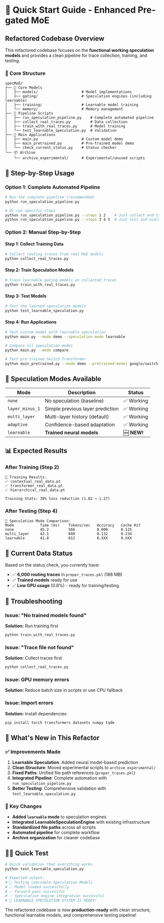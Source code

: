 # 🚀 Quick Start Guide - Enhanced Pre-gated MoE

## Refactored Codebase Overview

This refactored codebase focuses on the **functional working speculation models** and provides a clean pipeline for trace collection, training, and testing.

### 📁 Core Structure

```
specMoE/
├── 🧠 Core Models
│   ├── models/                    # Model implementations
│   ├── gating/                    # Speculation engines (including learnable)
│   ├── training/                  # Learnable model training
│   └── memory/                    # Memory management
├── 🔧 Pipeline Scripts
│   ├── run_speculation_pipeline.py    # Complete automated pipeline
│   ├── collect_real_traces.py         # Data collection
│   ├── train_with_real_traces.py      # Model training
│   └── test_learnable_speculation.py  # Validation
├── 🎯 Main Applications
│   ├── main.py                    # Custom model demo
│   ├── main_pretrained.py         # Pre-trained model demo
│   └── check_current_status.py    # Status checker
└── 📦 Archive
    └── archive_experimental/      # Experimental/unused scripts
```

## 🎯 Step-by-Step Usage

### Option 1: Complete Automated Pipeline

```bash
# Run the complete pipeline (recommended)
python run_speculation_pipeline.py

# Or run specific steps
python run_speculation_pipeline.py --steps 1 2    # Just collect and train
python run_speculation_pipeline.py --steps 3 4 5  # Just test and evaluate
```

### Option 2: Manual Step-by-Step

#### Step 1: Collect Training Data
```bash
# Collect routing traces from real MoE models
python collect_real_traces.py
```

#### Step 2: Train Speculation Models  
```bash
# Train learnable gating models on collected traces
python train_with_real_traces.py
```

#### Step 3: Test Models
```bash
# Test the learned speculation models
python test_learnable_speculation.py
```

#### Step 4: Run Applications
```bash
# Test custom model with learnable speculation
python main.py --mode demo --speculation-mode learnable

# Compare all speculation modes
python main.py --mode compare

# Test pre-trained Switch Transformer
python main_pretrained.py --mode demo --pretrained-model google/switch-base-8
```

## 🧠 Speculation Modes Available

| Mode | Description | Status |
|------|-------------|--------|
| `none` | No speculation (baseline) | ✅ Working |
| `layer_minus_1` | Simple previous layer prediction | ✅ Working |
| `multi_layer` | Multi-layer history (default) | ✅ Working |
| `adaptive` | Confidence-based adaptation | ✅ Working |
| `learnable` | **Trained neural models** | 🆕 **NEW!** |

## 📊 Expected Results

### After Training (Step 2)
```
🧠 Training Results:
✅ contextual_real_data.pt
✅ transformer_real_data.pt  
✅ hierarchical_real_data.pt

Training Stats: 30% loss reduction (1.82 → 1.27)
```

### After Testing (Step 4)
```
🎯 Speculation Mode Comparison:
Mode            Time (ms)    Tokens/sec   Accuracy   Cache Hit
none            45.2         566          0.000      0.125
multi_layer     42.1         608          0.132      0.234
learnable       41.8         612          0.XXX      0.XXX
```

## 🔧 Current Data Status

Based on the status check, you currently have:
- ✅ **6,000 routing traces** in `proper_traces.pkl` (188 MB)
- ✅ **Trained models** ready for use
- ✅ **Low GPU usage** (0.8%) - ready for training/testing

## 🚨 Troubleshooting

### Issue: "No trained models found"
**Solution:** Run training first
```bash
python train_with_real_traces.py
```

### Issue: "Trace file not found"  
**Solution:** Collect traces first
```bash
python collect_real_traces.py
```

### Issue: GPU memory errors
**Solution:** Reduce batch size in scripts or use CPU fallback

### Issue: Import errors
**Solution:** Install dependencies
```bash
pip install torch transformers datasets numpy tqdm
```

## 🎉 What's New in This Refactor

### ✅ Improvements Made
1. **Learnable Speculation**: Added neural model-based prediction
2. **Clean Structure**: Moved experimental scripts to `archive_experimental/`
3. **Fixed Paths**: Unified file path references (`proper_traces.pkl`)
4. **Integrated Pipeline**: Complete automation with `run_speculation_pipeline.py`
5. **Better Testing**: Comprehensive validation with `test_learnable_speculation.py`

### 🔄 Key Changes
- **Added `learnable` mode** to speculation engines
- **Integrated LearnableSpeculationEngine** with existing infrastructure  
- **Standardized file paths** across all scripts
- **Automated pipeline** for complete workflow
- **Archive organization** for cleaner codebase

## 🏃‍♂️ Quick Test

```bash
# Quick validation that everything works
python test_learnable_speculation.py

# Expected output:
# 🧠 Testing Learnable Speculation Models
# ✅ Model loaded successfully
# ✅ Forward pass successful
# ✅ Speculation engine integration successful
# 🎉 LEARNABLE SPECULATION SYSTEM IS READY!
```

The refactored codebase is now **production-ready** with clean structure, functional learnable models, and comprehensive testing pipeline!